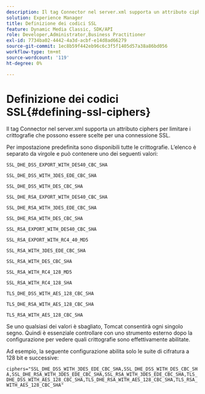 ```yaml
---
description: Il tag Connector nel server.xml supporta un attributo ciphers per limitare i crittografie che possono essere scelte per una connessione SSL.
solution: Experience Manager
title: Definizione dei codici SSL
feature: Dynamic Media Classic, SDK/API
role: Developer,Administrator,Business Practitioner
exl-id: 7734ba02-4442-4a3d-acbf-e14d8ad66279
source-git-commit: 1ec8b59f442eb96c6c3f5f1405d57a38a86bd056
workflow-type: tm+mt
source-wordcount: '119'
ht-degree: 0%

---
```


# Definizione dei codici SSL{#defining-ssl-ciphers}

Il tag Connector nel server.xml supporta un attributo ciphers per limitare i crittografie che possono essere scelte per una connessione SSL.

Per impostazione predefinita sono disponibili tutte le crittografie. L’elenco è separato da virgole e può contenere uno dei seguenti valori:

`SSL_DHE_DSS_EXPORT_WITH_DES40_CBC_SHA`

`SSL_DHE_DSS_WITH_3DES_EDE_CBC_SHA`

`SSL_DHE_DSS_WITH_DES_CBC_SHA`

`SSL_DHE_RSA_EXPORT_WITH_DES40_CBC_SHA`

`SSL_DHE_RSA_WITH_3DES_EDE_CBC_SHA`

`SSL_DHE_RSA_WITH_DES_CBC_SHA`

`SSL_RSA_EXPORT_WITH_DES40_CBC_SHA`

`SSL_RSA_EXPORT_WITH_RC4_40_MD5`

`SSL_RSA_WITH_3DES_EDE_CBC_SHA`

`SSL_RSA_WITH_DES_CBC_SHA`

`SSL_RSA_WITH_RC4_128_MD5`

`SSL_RSA_WITH_RC4_128_SHA`

`TLS_DHE_DSS_WITH_AES_128_CBC_SHA`

`TLS_DHE_RSA_WITH_AES_128_CBC_SHA`

`TLS_RSA_WITH_AES_128_CBC_SHA`

Se uno qualsiasi dei valori è sbagliato, Tomcat consentirà ogni singolo segno. Quindi è essenziale controllare con uno strumento esterno dopo la configurazione per vedere quali crittografie sono effettivamente abilitate.

Ad esempio, la seguente configurazione abilita solo le suite di cifratura a 128 bit e successive:

`ciphers="SSL_DHE_DSS_WITH_3DES_EDE_CBC_SHA,SSL_DHE_DSS_WITH_DES_CBC_SHA,SSL_DHE_RSA_WITH_3DES_EDE_CBC_SHA,SSL_RSA_WITH_3DES_EDE_CBC_SHA,TLS_DHE_DSS_WITH_AES_128_CBC_SHA,TLS_DHE_RSA_WITH_AES_128_CBC_SHA,TLS_RSA_WITH_AES_128_CBC_SHA"`
